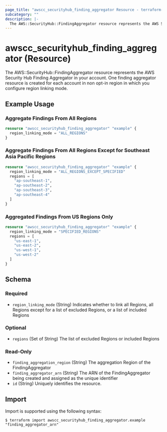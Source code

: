 ```yaml
---
page_title: "awscc_securityhub_finding_aggregator Resource - terraform-provider-awscc"
subcategory: ""
description: |-
  The AWS::SecurityHub::FindingAggregator resource represents the AWS Security Hub Finding Aggregator in your account. One finding aggregator resource is created for each account in non opt-in region in which you configure region linking mode.
---
```


# awscc_securityhub_finding_aggregator (Resource)

The AWS::SecurityHub::FindingAggregator resource represents the AWS Security Hub Finding Aggregator in your account. One finding aggregator resource is created for each account in non opt-in region in which you configure region linking mode.

## Example Usage

### Aggregate Findings From All Regions

```terraform
resource "awscc_securityhub_finding_aggregator" "example" {
  region_linking_mode = "ALL_REGIONS"
}
```

### Aggregate Findings From All Regions Except for Southeast Asia Pacific Regions

```terraform
resource "awscc_securityhub_finding_aggregator" "example" {
  region_linking_mode = "ALL_REGIONS_EXCEPT_SPECIFIED"
  regions = [
    "ap-southeast-1",
    "ap-southeast-2",
    "ap-southeast-3",
    "ap-southeast-4"
  ]
}
```

### Aggregated Findings From US Regions Only

```terraform
resource "awscc_securityhub_finding_aggregator" "example" {
  region_linking_mode = "SPECIFIED_REGIONS"
  regions = [
    "us-east-1",
    "us-east-2",
    "us-west-1",
    "us-west-2"
  ]
}
```

<!-- schema generated by tfplugindocs -->
## Schema

### Required

- `region_linking_mode` (String) Indicates whether to link all Regions, all Regions except for a list of excluded Regions, or a list of included Regions

### Optional

- `regions` (Set of String) The list of excluded Regions or included Regions

### Read-Only

- `finding_aggregation_region` (String) The aggregation Region of the FindingAggregator
- `finding_aggregator_arn` (String) The ARN of the FindingAggregator being created and assigned as the unique identifier
- `id` (String) Uniquely identifies the resource.

## Import

Import is supported using the following syntax:

```shell
$ terraform import awscc_securityhub_finding_aggregator.example "finding_aggregator_arn"
```